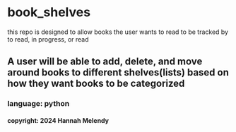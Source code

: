 # book_shelves
this repo is designed to allow books the user wants to read to be tracked by to read, in progress, or read

## A user will be able to add, delete, and move around books to different shelves(lists) based on how they want books to be categorized

### language: python

#### copyright: 2024 Hannah Melendy